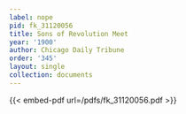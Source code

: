 ```yaml
---
label: nope
pid: fk_31120056
title: Sons of Revolution Meet
year: '1900'
author: Chicago Daily Tribune
order: '345'
layout: single
collection: documents
---
```



{{< embed-pdf url=/pdfs/fk_31120056.pdf >}}